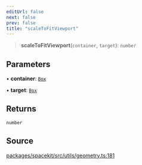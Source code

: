 ```yaml
---
editUrl: false
next: false
prev: false
title: "scaleToFitViewport"
---
```


> **scaleToFitViewport**(`container`, `target`): `number`

## Parameters

• **container**: [`Box`](../type-aliases/Box.md)

• **target**: [`Box`](../type-aliases/Box.md)

## Returns

`number`

## Source

[packages/spacekit/src/utils/geometry.ts:181](https://github.com/nodenogg-in/alpha-p2p/blob/bd4a66e/packages/spacekit/src/utils/geometry.ts#L181)
